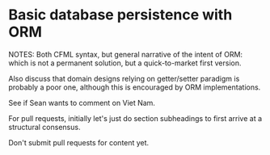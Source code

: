 # Basic database persistence with ORM #

NOTES:
Both CFML syntax, but general narrative of the intent of ORM: which is not a permanent solution, but a quick-to-market first version.

Also discuss that domain designs relying on getter/setter paradigm is probably a poor one, although this is encouraged by ORM implementations.

See if Sean wants to comment on Viet Nam.

For pull requests, initially let's just do section subheadings to first arrive at a structural consensus.

Don't submit pull requests for content yet.
